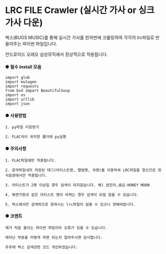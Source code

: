 # LRC FILE Crawler (실시간 가사 or 싱크 가사 다운)


벅스(BUGS MUSIC)를 통해 실시간 가사를 한꺼번에 크롤링하여 각각의 lrc파일로 만들어주는 파이썬 파일입니다.

안드로이드 오레오 삼성뮤직에서 정상적으로 적용됩니다.

#### ● 필수 install 모음
```
import glob
import mutagen
import requests
from bs4 import BeautifulSoup
import os
import urllib
import json
```
#### ● 사용방법
```
1. py파일 다운받기

2. FLAC곡이 위치한 폴더에 py실행
```

#### ● 주의사항
```
1. FLAC파일에만 적용됩니다.

2. 음악파일내의 저장된 태그(아티스트명, 앨범명, 곡명)를 이용하여 LRC파일을 찾으므로 정식음원에서만 적용됩니다.

3. 아티스트가 2명 이상일 경우 검색이 되지않습니다. 예) 권진아,샘김-HONEY MOON

4. 복면가왕과 같은 아티스트 명이 바뀌는 경우 검색이 되질 않을 수 있습니다.

5. 벅스에서만 검색하므로 원하시는 lrc파일이 없을 수 있으니 양해바랍니다.
```
#### ● 코멘트
```
제가 처음 올리는 파이썬 파일이라 오류가 있을 수 있습니다. 

에러난 부분을 어떻게 하면 되는지 알려주시면 감사합니다.

추후에 벅스 검색관련 코드 개선하겠습니다.
```
